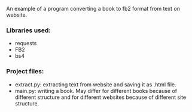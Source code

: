 An example of a program converting a book to fb2 format from text on website.

### **Libraries used**:
- requests
- FB2
- bs4
### Project files:
- extract.py: extracting text from website and saving it as .html file.
- main.py: writing a book. May differ for different books because of different structure and for different websites because of different site structure.
